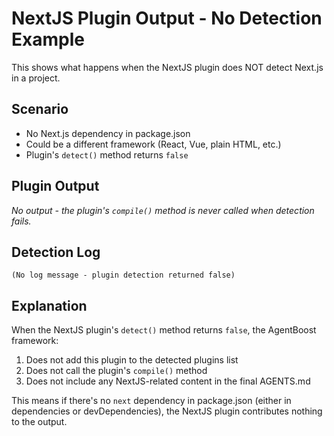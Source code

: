 # NextJS Plugin Output - No Detection Example

This shows what happens when the NextJS plugin does NOT detect Next.js in a project.

## Scenario
- No Next.js dependency in package.json
- Could be a different framework (React, Vue, plain HTML, etc.)
- Plugin's `detect()` method returns `false`

## Plugin Output

*No output - the plugin's `compile()` method is never called when detection fails.*

## Detection Log
```
(No log message - plugin detection returned false)
```

## Explanation
When the NextJS plugin's `detect()` method returns `false`, the AgentBoost framework:
1. Does not add this plugin to the detected plugins list
2. Does not call the plugin's `compile()` method
3. Does not include any NextJS-related content in the final AGENTS.md

This means if there's no `next` dependency in package.json (either in dependencies or devDependencies), the NextJS plugin contributes nothing to the output.